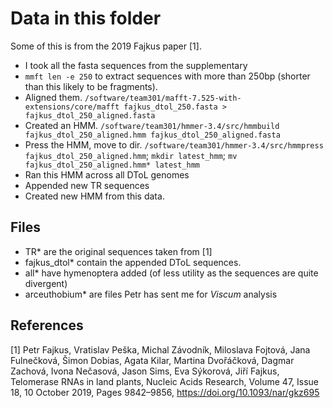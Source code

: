 # Data in this folder

Some of this is from the 2019 Fajkus paper [1].

- I took all the fasta sequences from the supplementary
- `mmft len -e 250` to extract sequences with more than 250bp (shorter than this likely to be fragments).
- Aligned them. `/software/team301/mafft-7.525-with-extensions/core/mafft fajkus_dtol_250.fasta > fajkus_dtol_250_aligned.fasta`
- Created an HMM. `/software/team301/hmmer-3.4/src/hmmbuild fajkus_dtol_250_aligned.hmm fajkus_dtol_250_aligned.fasta`
- Press the HMM, move to dir. `/software/team301/hmmer-3.4/src/hmmpress fajkus_dtol_250_aligned.hmm`; `mkdir latest_hmm`; `mv fajkus_dtol_250_aligned.hmm* latest_hmm`
- Ran this HMM across all DToL genomes
- Appended new TR sequences
- Created new HMM from this data.

## Files

- TR* are the original sequences taken from [1]
- fajkus_dtol* contain the appended DToL sequences.
- all* have hymenoptera added (of less utility as the sequences are quite divergent)
- arceuthobium* are files Petr has sent me for *Viscum* analysis

## References

[1] Petr Fajkus, Vratislav Peška, Michal Závodník, Miloslava Fojtová, Jana Fulnečková, Šimon Dobias, Agata Kilar, Martina Dvořáčková, Dagmar Zachová, Ivona Nečasová, Jason Sims, Eva Sýkorová, Jiří Fajkus, Telomerase RNAs in land plants, Nucleic Acids Research, Volume 47, Issue 18, 10 October 2019, Pages 9842–9856, https://doi.org/10.1093/nar/gkz695 
